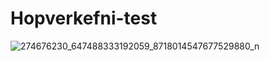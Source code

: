 # Hopverkefni-test
![274676230_647488333192059_8718014547677529880_n](https://user-images.githubusercontent.com/112948448/189084972-76b5cc1d-8c11-4301-8588-3e7322abca59.jpg)
